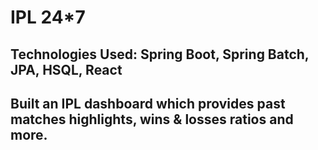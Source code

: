 # IPL 24*7
## Technologies Used: Spring Boot, Spring Batch, JPA, HSQL, React

## Built an IPL dashboard which provides past matches highlights, wins & losses ratios and more.
